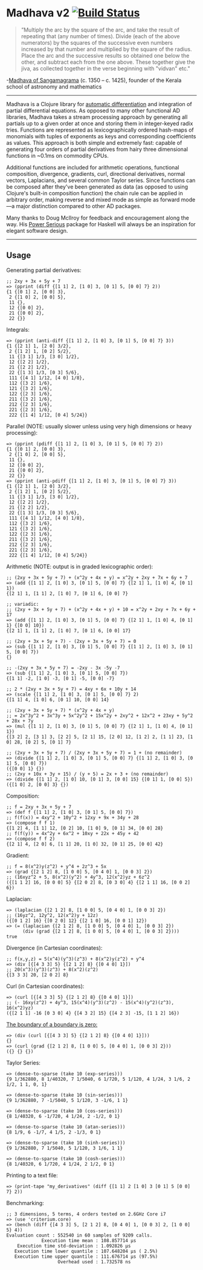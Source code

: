 # Madhava v2 [![Build Status](https://travis-ci.org/Sophia-Gold/Madhava-v2.svg?branch=master)](https://travis-ci.org/Sophia-Gold/Madhava-v2)

>”Multiply the arc by the square of the arc, and take the result of repeating that (any number of times). Divide (each of the above numerators) by the squares of the successive even numbers increased by that number and multiplied by the square of the radius. Place the arc and the successive results so obtained one below the other, and subtract each from the one above. These together give the jiva, as collected together in the verse beginning with "vidvan" etc."

-[Madhava of Sangamagrama](https://en.wikipedia.org/wiki/Madhava_of_Sangamagrama) (c. 1350 – c. 1425), founder of the Kerala school of astronomy and mathematics

---

Madhava is a Clojure library for [automatic differentiation](https://en.wikipedia.org/wiki/Automatic_differentiation) and integration of partial differential equations. As opposed to many other functional AD libraries, Madhava takes a stream processing approach by generating all partials up to a given order at once and storing them in integer-keyed radix tries. Functions are represented as lexicographically ordered hash-maps of monomials with tuples of exponents as keys and corresponding coefficients as values. This approach is both simple and extremely fast: capable of generating four orders of partial derivatives from hairy three dimensional functions in ~0.1ms on commodity CPUs.

Additional functions are included for arithmetic operations, functional composition, divergence, gradients, curl, directional derivatives, normal vectors, Laplacians, and several common Taylor series. Since functions can be composed after they've been generated as data (as opposed to using Clojure's built-in composition function) the chain rule can be applied in arbitrary order, making reverse and mixed mode as simple as forward mode&mdash;a major distinction compared to other AD packages.

Many thanks to Doug McIlroy for feedback and encouragement along the way. His [Power Serious](http://www.cs.dartmouth.edu/~doug/powser.html) package for Haskell will always be an inspiration for elegant software design.

---

## Usage

Generating partial derivatives:

```
;; 2xy + 3x + 5y + 7
=> (pprint (diff {[1 1] 2, [1 0] 3, [0 1] 5, [0 0] 7} 2))
{1 {[0 1] 2, [0 0] 3},
 2 {[1 0] 2, [0 0] 5},
 11 {},
 12 {[0 0] 2},
 21 {[0 0] 2},
 22 {}}
```

Integrals:

```
=> (pprint (anti-diff {[1 1] 2, [1 0] 3, [0 1] 5, [0 0] 7} 3))
{1 {[2 1] 1, [2 0] 3/2},
 2 {[1 2] 1, [0 2] 5/2},
 11 {[3 1] 1/3, [3 0] 1/2},
 12 {[2 2] 1/2},
 21 {[2 2] 1/2},
 22 {[1 3] 1/3, [0 3] 5/6},
 111 {[4 1] 1/12, [4 0] 1/8},
 112 {[3 2] 1/6},
 121 {[3 2] 1/6},
 122 {[2 3] 1/6},
 211 {[3 2] 1/6},
 212 {[2 3] 1/6},
 221 {[2 3] 1/6},
 222 {[1 4] 1/12, [0 4] 5/24}}
```

Parallel (NOTE: usually slower unless using very high dimensions or heavy processing):

```
=> (pprint (pdiff {[1 1] 2, [1 0] 3, [0 1] 5, [0 0] 7} 2))
{1 {[0 1] 2, [0 0] 3},
 2 {[1 0] 2, [0 0] 5},
 11 {},
 12 {[0 0] 2},
 21 {[0 0] 2},
 22 {}}
=> (pprint (anti-pdiff {[1 1] 2, [1 0] 3, [0 1] 5, [0 0] 7} 3))
{1 {[2 1] 1, [2 0] 3/2},
 2 {[1 2] 1, [0 2] 5/2},
 11 {[3 1] 1/3, [3 0] 1/2},
 12 {[2 2] 1/2},
 21 {[2 2] 1/2},
 22 {[1 3] 1/3, [0 3] 5/6},
 111 {[4 1] 1/12, [4 0] 1/8},
 112 {[3 2] 1/6},
 121 {[3 2] 1/6},
 122 {[2 3] 1/6},
 211 {[3 2] 1/6},
 212 {[2 3] 1/6},
 221 {[2 3] 1/6},
 222 {[1 4] 1/12, [0 4] 5/24}}
```

Arithmetic (NOTE: output is in graded lexicographic order):

```
;; (2xy + 3x + 5y + 7) + (x^2y + 4x + y) = x^2y + 2xy + 7x + 6y + 7
=> (add {[1 1] 2, [1 0] 3, [0 1] 5, [0 0] 7} {[2 1] 1, [1 0] 4, [0 1] 1})
{[2 1] 1, [1 1] 2, [1 0] 7, [0 1] 6, [0 0] 7}

;; variadic:
;; (2xy + 3x + 5y + 7) + (x^2y + 4x + y) + 10 = x^2y + 2xy + 7x + 6y + 17
=> (add {[1 1] 2, [1 0] 3, [0 1] 5, [0 0] 7} {[2 1] 1, [1 0] 4, [0 1] 1} {[0 0] 10})
{[2 1] 1, [1 1] 2, [1 0] 7, [0 1] 6, [0 0] 17}

;; (2xy + 3x + 5y + 7) - (2xy + 3x + 5y + 7) = 0
=> (sub {[1 1] 2, [1 0] 3, [0 1] 5, [0 0] 7} {[1 1] 2, [1 0] 3, [0 1] 5, [0 0] 7})
{}

;; -(2xy + 3x + 5y + 7) = -2xy - 3x -5y -7
=> (sub {[1 1] 2, [1 0] 3, [0 1] 5, [0 0] 7})
{[1 1] -2, [1 0] -3, [0 1] -5, [0 0] -7}

;; 2 * (2xy + 3x + 5y + 7) = 4xy + 6x + 10y + 14
=> (scale {[1 1] 2, [1 0] 3, [0 1] 5, [0 0] 7} 2)
{[1 1] 4, [1 0] 6, [0 1] 10, [0 0] 14}

;; (2xy + 3x + 5y + 7) * (x^2y + 4x + y)
;; = 2x^3y^2 + 3x^3y + 5x^2y^2 + 15x^2y + 2xy^2 + 12x^2 + 23xy + 5y^2 + 28x + 7y
=> (mul {[1 1] 2, [1 0] 3, [0 1] 5, [0 0] 7} {[2 1] 1, [1 0] 4, [0 1] 1})
{[3 2] 2, [3 1] 3, [2 2] 5, [2 1] 15, [2 0] 12, [1 2] 2, [1 1] 23, [1 0] 28, [0 2] 5, [0 1] 7}

;; (2xy + 3x + 5y + 7) / (2xy + 3x + 5y + 7) = 1 + (no remainder)
=> (divide {[1 1] 2, [1 0] 3, [0 1] 5, [0 0] 7} {[1 1] 2, [1 0] 3, [0 1] 5, [0 0] 7})
({[0 0] 1} {})
;; (2xy + 10x + 3y + 15) / (y + 5) = 2x + 3 + (no remainder)
=> (divide {[1 1] 2, [1 0] 10, [0 1] 3, [0 0] 15} {[0 1] 1, [0 0] 5})
({[1 0] 2, [0 0] 3} {})
```

Composition:

```
;; f = 2xy + 3x + 5y + 7
=> (def f {[1 1] 2, [1 0] 3, [0 1] 5, [0 0] 7})
;; f(f(x)) = 4xy^2 + 10y^2 + 12xy + 9x + 34y + 28
=> (compose f f 1)
{[1 2] 4, [1 1] 12, [0 2] 10, [1 0] 9, [0 1] 34, [0 0] 28}
;; f(f(y)) = 4x^2y + 6x^2 + 10xy + 22x + 45y + 42
=> (compose f f 2)
{[2 1] 4, [2 0] 6, [1 1] 20, [1 0] 32, [0 1] 25, [0 0] 42}
```

Gradient:

```
;; f = 8(x^2)y(z^2) + y^4 + 2z^3 + 5x
=> (grad {[2 1 2] 8, [1 0 0] 5, [0 4 0] 1, [0 0 3] 2})
;; (16xyz^2 + 5, 8(x^2)(y^2) + 4y^3, 12(x^2)yz + 6z^2
({[1 1 2] 16, [0 0 0] 5} {[2 0 2] 8, [0 3 0] 4} {[2 1 1] 16, [0 0 2] 6})
```

Laplacian:

```
=> (laplacian {[2 1 2] 8, [1 0 0] 5, [0 4 0] 1, [0 0 3] 2})
;; (16yz^2, 12y^2, 12(x^2)y + 12z)
({[0 1 2] 16} {[0 2 0] 12} {[2 1 0] 16, [0 0 1] 12})
=> (= (laplacian {[2 1 2] 8, [1 0 0] 5, [0 4 0] 1, [0 0 3] 2})
      (div (grad {[2 1 2] 8, [1 0 0] 5, [0 4 0] 1, [0 0 3] 2})))
true
```

Divergence (in Cartesian coordinates):

```
;; f(x,y,z) = 5(x^4)(y^3)(z^3) + 8(x^2)y(z^2) + y^4
=> (div [{[4 3 3] 5} {[2 1 2] 8} {[0 4 0] 1}])
;; 20(x^3)(y^3)(z^3) + 8(x^2)(z^2)
{[3 3 3] 20, [2 0 2] 8} 
```

Curl (in Cartesian coordinates):

```
=> (curl [{[4 3 3] 5} {[2 1 2] 8} {[0 4 0] 1}])
;; (- 16xy(z^2) + 4y^3, 15(x^4)(y^3)(z^2) - 15(x^4)(y^2)(z^3), 16(x^2)yz)
({[2 1 1] -16 [0 3 0] 4} {[4 3 2] 15} {[4 2 3] -15, [1 1 2] 16})
```

[The boundary of a boundary is zero:](http://cqi.inf.usi.ch/qic/wheeler.pdf)

```
=> (div (curl [{[4 3 3] 5} {[2 1 2] 8} {[0 4 0] 1}]))
{}
=> (curl (grad {[2 1 2] 8, [1 0 0] 5, [0 4 0] 1, [0 0 3] 2}))
({} {} {})
```

Taylor Series:

```
=> (dense-to-sparse (take 10 (exp-series)))
{9 1/362880, 8 1/40320, 7 1/5040, 6 1/720, 5 1/120, 4 1/24, 3 1/6, 2 1/2, 1 1, 0, 1}

=> (dense-to-sparse (take 10 (sin-series)))
{9 1/362880, 7 -1/5040, 5 1/120, 3 -1/6, 1 1}

=> (dense-to-sparse (take 10 (cos-series)))
{8 1/40320, 6 -1/720, 4 1/24, 2 -1/2, 0 1}

=> (dense-to-sparse (take 10 (atan-series)))
{8 1/9, 6 -1/7, 4 1/5, 2 -1/3, 0 1}

=> (dense-to-sparse (take 10 (sinh-series)))
{9 1/362880, 7 1/5040, 5 1/120, 3 1/6, 1 1}

=> (dense-to-sparse (take 10 (cosh-series)))
{8 1/40320, 6 1/720, 4 1/24, 2 1/2, 0 1}
```

Printing to a text file:

```
=> (print-tape "my_derivatives" (diff {[1 1] 2 [1 0] 3 [0 1] 5 [0 0] 7} 2))
```

Benchmarking:

```
;; 3 dimensions, 5 terms, 4 orders tested on 2.6GHz Core i7 
=> (use 'criterium.core)
=> (bench (diff {[4 3 3] 5, [2 1 2] 8, [0 4 0] 1, [0 0 3] 2, [1 0 0] 5} 4))
Evaluation count : 552540 in 60 samples of 9209 calls.
             Execution time mean : 108.857714 µs
    Execution time std-deviation : 1.092826 µs
   Execution time lower quantile : 107.648204 µs ( 2.5%)
   Execution time upper quantile : 111.676714 µs (97.5%)
                   Overhead used : 1.732578 ns
```